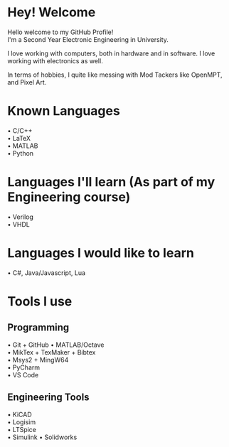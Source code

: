 <!--- TheJollyDuck --->
<!--- README.MD    --->

# Hey! Welcome

Hello welcome to my GitHub Profile!  
I'm a Second Year Electronic Engineering in University.  

I love working with computers, both in hardware and in software. I love working with electronics as well.

In terms of hobbies, I quite like messing with Mod Tackers like OpenMPT, and Pixel Art.

# Known Languages

• C/C++  
• LaTeX  
• MATLAB  
• Python

# Languages I'll learn (As part of my Engineering course)
• Verilog  
• VHDL  

# Languages I would like to learn

• C#, Java/Javascript, Lua

# Tools I use

## Programming
• Git + GitHub
• MATLAB/Octave  
• MikTex + TexMaker + Bibtex  
• Msys2 + MingW64  
• PyCharm  
• VS Code  

## Engineering Tools
• KiCAD  
• Logisim   
• LTSpice  
• Simulink 
• Solidworks  